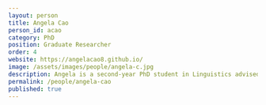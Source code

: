 ```yaml
---
layout: person 
title: Angela Cao
person_id: acao
category: PhD
position: Graduate Researcher
order: 4
website: https://angelacao8.github.io/
image: /assets/images/people/angela-c.jpg 
description: Angela is a second-year PhD student in Linguistics advised by Aaron White.
permalink: /people/angela-cao
published: true
---
```

